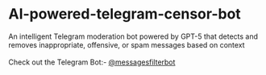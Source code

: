 # AI-powered-telegram-censor-bot
An intelligent Telegram moderation bot powered by GPT-5 that detects and removes inappropriate, offensive, or spam messages based on context
<br><br>
Check out the Telegram Bot:- [@messagesfilterbot](https://t.me/+FQ3twTmNC9hhOWI1)
